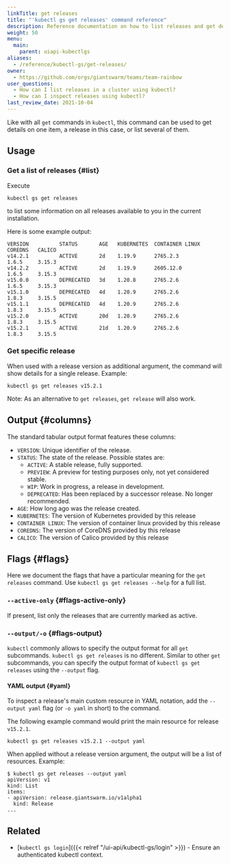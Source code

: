```yaml
---
linkTitle: get releases
title: "'kubectl gs get releases' command reference"
description: Reference documentation on how to list releases and get details for a single release using 'kubectl gs'.
weight: 50
menu:
  main:
    parent: uiapi-kubectlgs
aliases:
  - /reference/kubectl-gs/get-releases/
owner:
  - https://github.com/orgs/giantswarm/teams/team-rainbow
user_questions:
  - How can I list releases in a cluster using kubectl?
  - How can I inspect releases using kubectl?
last_review_date: 2021-10-04
---
```


Like with all `get` commands in `kubectl`, this command can be used to get details on one item, a release in this case, or list several of them.

## Usage

### Get a list of releases {#list}

Execute

```nohighlight
kubectl gs get releases
```

to list some information on all releases available to you in the current installation.

Here is some example output:

```nohighlight
VERSION          STATUS       AGE   KUBERNETES  CONTAINER LINUX   COREDNS   CALICO
v14.2.1          ACTIVE       2d    1.19.9      2765.2.3          1.6.5     3.15.3
v14.2.2          ACTIVE       2d    1.19.9      2605.12.0         1.6.5     3.15.3
v15.0.0          DEPRECATED   3d    1.20.8      2765.2.6          1.6.5     3.15.3
v15.1.0          DEPRECATED   4d    1.20.9      2765.2.6          1.8.3     3.15.5
v15.1.1          DEPRECATED   4d    1.20.9      2765.2.6          1.8.3     3.15.5
v15.2.0          ACTIVE       20d   1.20.9      2765.2.6          1.8.3     3.15.5
v15.2.1          ACTIVE       21d   1.20.9      2765.2.6          1.8.3     3.15.5
```

### Get specific release

When used with a release version as additional argument, the command will show details for a single release. Example:

```nohighlight
kubectl gs get releases v15.2.1
```

Note: As an alternative to `get releases`, `get release` will also work.

## Output {#columns}

The standard tabular output format features these columns:

- `VERSION`: Unique identifier of the release.
- `STATUS`: The state of the release. Possible states are:
    - `ACTIVE`: A stable release, fully supported.
    - `PREVIEW`: A preview for testing purposes only, not yet considered stable.
    - `WIP`: Work in progress, a release in development.
    - `DEPRECATED`: Has been replaced by a successor release. No longer recommended.
- `AGE`: How long ago was the release created.
- `KUBERNETES`: The version of Kubernetes provided by this release
- `CONTAINER LINUX`: The version of container linux provided by this release
- `COREDNS`: The version of CoreDNS provided by this release
- `CALICO`: The version of Calico provided by this release

## Flags {#flags}

Here we document the flags that have a particular meaning for the `get releases` command. Use `kubectl gs get releases --help` for a full list.

### `--active-only` {#flags-active-only}

If present, list only the releases that are currently marked as active.

### `--output/-o` {#flags-output}

`kubectl` commonly allows to specify the output format for all `get` subcommands. `kubectl gs get releases` is no different.
Similar to other `get` subcommands, you can specify the output format of `kubectl gs get releases` using the `--output` flag.

#### YAML output {#yaml}

To inspect a release's main custom resource in YAML notation, add the `--output yaml` flag (or `-o yaml` in short) to the command.

The following example command would print the main resource for release `v15.2.1`.

```nohighlight
kubectl gs get releases v15.2.1 --output yaml
```

When applied without a release version argument, the output will be a list of resources. Example:

```nohighlight
$ kubectl gs get releases --output yaml
apiVersion: v1
kind: List
items:
- apiVersion: release.giantswarm.io/v1alpha1
  kind: Release
...
```

## Related

- [`kubectl gs login`]({{< relref "/ui-api/kubectl-gs/login" >}}) - Ensure an authenticated kubectl context.
